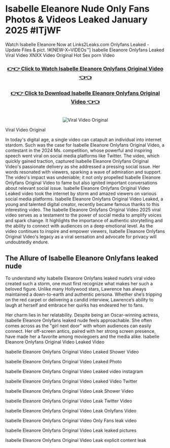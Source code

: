 # Isabelle Eleanore Nude Only Fans Photos & Videos Leaked January 2025 #ITjWF

Watch Isabelle Eleanore Now at Links2Leaks.com Onlyfans Leaked - Update Files & pict. !#[NEW-X~VIDEOs™] Isabelle Eleanore Onlyfans Leaked Viral Video XNXX Video Original Hot Sex porn Video
<br>
<div align="center">
<h3><a href="https://links2leaks.com/isabelleeleanore" rel="nofollow">👉👉 Click to Watch Isabelle Eleanore Onlyfans Original Video 👈👈</a></h3>
<h3><a href="https://links2leaks.com/isabelleeleanore" rel="nofollow">👉👉 Click to Download Isabelle Eleanore Onlyfans Original Video 👈👈</a></h3>
<br>
<a href="https://links2leaks.com/isabelleeleanore" rel="nofollow"><img src="https://i.ibb.co/Gkj2r4b/banner.png" alt="Viral Video Original" style="max-width: 100%; display: inline-block;" data-target="animated-image.originalImage"></a>
</div>

Viral Video Original

In today's digital age, a single video can catapult an individual into internet stardom. Such was the case for Isabelle Eleanore Onlyfans Original Video, a contestant in the 2024 Ms. competition, whose powerful and inspiring speech went viral on social media platforms like Twitter.
The video, which quickly gained traction, captured Isabelle Eleanore Onlyfans Original Video's passionate delivery as she addressed a pressing social issue. Her words resonated with viewers, sparking a wave of admiration and support. The video's impact was undeniable; it not only propelled Isabelle Eleanore Onlyfans Original Video to fame but also ignited important conversations about relevant social issue.
Isabelle Eleanore Onlyfans Original Video Leaked video took the internet by storm and amazed viewers on various social media platforms. Isabelle Eleanore Onlyfans Original Video Leaked, a young and talented digital creator, recently became famous thanks to this interesting video.
The Isabelle Eleanore Onlyfans Original Video 2025 viral video serves as a testament to the power of social media to amplify voices and spark change. It highlights the importance of authentic storytelling and the ability to connect with audiences on a deep emotional level. As the video continues to inspire and empower viewers, Isabelle Eleanore Onlyfans Original Video's legacy as a viral sensation and advocate for privacy will undoubtedly endure.

<h2>The Allure of Isabelle Eleanore Onlyfans leaked nude</h2>


To understand why Isabelle Eleanore Onlyfans leaked nude’s viral video created such a storm, one must first recognize what makes her such a beloved figure. Unlike many Hollywood stars, Lawrence has always maintained a down-to-earth and authentic persona. Whether she’s tripping on the red carpet or delivering a candid interview, Lawrence’s ability to laugh at herself and embrace her quirks has endeared her to fans.

Her charm lies in her relatability. Despite being an Oscar-winning actress, Isabelle Eleanore Onlyfans leaked nude feels approachable. She often comes across as the "girl next door" with whom audiences can easily connect. Her off-screen antics, paired with her strong screen presence, have made her a favorite among moviegoers and the media alike.
Isabelle Eleanore Onlyfans Original Video Leaked Video

Isabelle Eleanore Onlyfans Original Video Leaked Shower Video

Isabelle Eleanore Onlyfans Original Video Leaked Photo

Isabelle Eleanore Onlyfans Original Video Leaked video instagram

Isabelle Eleanore Onlyfans Original Video Leaked Video Twitter

Isabelle Eleanore Onlyfans Original Video Leak Shower Video

Isabelle Eleanore Onlyfans Original Video Leak Twitter Video

Isabelle Eleanore Onlyfans Original Video Leak Onlyfans Video

Isabelle Eleanore Onlyfans Original Video Only Fans leak video

Isabelle Eleanore Onlyfans Original Video Leak leaked pictures

Isabelle Eleanore Onlyfans Original Video Leak explicit content leak